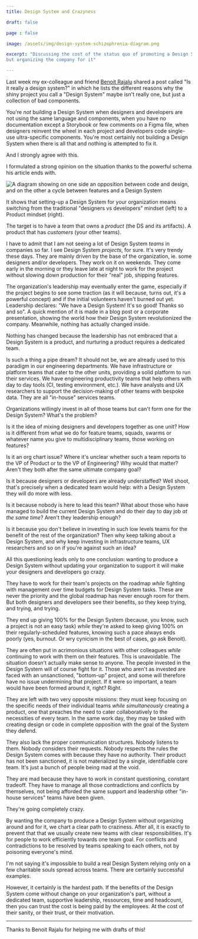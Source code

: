 ```yaml
---
title: Design System and Crazyness

draft: false

page : false

image: /assets/img/design-system-schizophrenia-diagram.png

excerpt: "Discussing the cost of the status quo of promoting a Design System but
but organizing the company for it"

---
```


Last week my ex-colleague and friend [Benoit Rajalu](https://www.benrajalu.net/)
shared a post called "Is it really a design system?" in which he lists the
different reasons why the shiny project you call a "Design System" maybe isn't
really one, but just a collection of bad components.

You're *not* building a Design System when designers and developers are not
using the same language and components, when you have no documentation except a
Storybook or few comments on a Figma file, when designers reinvent the wheel in
each project and developers code single-use ultra-specific components. You're
most certainly not building a Design System when there is all that and nothing
is attempted to fix it.

And I strongly agree with this.

I formulated a strong opinion on the situation thanks to the powerful schema his
article ends with.

![A diagram showing on one side an opposition between code and design, and on
the other a cycle between features and a Design
System](/assets/img/design-system-schizophrenia-diagram.png)

It shows that setting-up a Design System for your organization means switching
from the traditional "designers vs developers" mindset (left) to a Product
mindset (right).

The target is to have a *team* that owns a *product* (the DS and its artifacts).
A product that has *customers* (your other teams).

I have to admit that I am not seeing a lot of Design System *teams* in companies
so far. I see Design System *projects*, for sure. It's very trendy these days.
They are mainly driven by the base of the organization, ie. some designers
and/or developers. They work on it on weekends. They come early in the morning
or they leave late at night to work for the project without slowing down
production for their "real" job, shipping features.

The organization's leadership may eventually enter the game, especially if the
project begins to see some traction (as it will because, turns out, it's a
powerful concept) and if the initial volunteers haven't burned out yet.
Leadership declares: "We have a Design System! It's so good! Thanks so and so".
A quick mention of it is made in a blog post or a corporate presentation,
showing the world how their Design System revolutionized the company.
Meanwhile, nothing has actually changed inside.

Nothing has changed because the leadership has not embraced that a Design System
is a product, and nurturing a product requires a dedicated team.

Is such a thing a pipe dream? It should not be, we are already used to this
paradigm in our engineering departments. We have infrastructure or platform
teams that cater to the other units, providing a solid platform to run their
services. We have engineering productivity teams that help others with day to
day tools (CI, testing environment, etc.). We have analysts and UX researchers
to support the decision-making of other teams with bespoke data. They are all
"in-house" services teams.

Organizations willingly invest in all of those teams but can't form one for the
Design System? What's the problem?

Is it the idea of mixing designers and developers together as one unit? How is
it different from what we do for feature teams, squads, swarms or whatever name
you give to multidisciplinary teams, those working on features?

Is it an org chart issue? Where it's unclear whether such a team reports to the
VP of Product or to the VP of Engineering? Why would that matter? Aren't they
both after the same ultimate company goal?

Is it because designers or developers are already understaffed? Well shoot,
that's precisely when a dedicated team would help: with a Design System they
will do more with less.

Is it because nobody is here to lead this team? What about those who have
managed to build the current Design System and do their day to day job *at the
same time*? Aren't they leadership enough?

Is it because you don't believe in investing in such low levels teams for the
benefit of the rest of the organization? Then why keep talking about a Design
System, and why keep investing in infrastructure teams, UX researchers and so on
if you're against such an idea?

All this questioning leads only to one conclusion: wanting to produce a Design
System without updating your organization to support it will make your designers
and developers go crazy.

They have to work for their team's projects on the roadmap *while* fighting with
management over time budgets for Design System tasks. These are never the
priority and the global roadmap has never enough room for them. But both
designers and developers see their benefits, so they keep trying, and trying,
and trying.

They end up giving 100% for the Design System (because, you know, such a project
is not an easy task) *while* they're asked to keep giving 100% on their
regularly-scheduled features, knowing such a pace always ends poorly (yes,
burnout. Or wry cynicism in the best of cases, go ask Benoit). 

They are often put in acrimonious situations with other colleagues *while*
continuing to work with them on their features. This is unavoidable. The
situation doesn't actually make sense to anyone. The people invested in the
Design System will of course fight for it. Those who aren't as invested are
faced with an unsanctioned, "bottom-up" project, and some will therefore have no
issue undermining that project. If it were so important, a team would have been
formed around it, right? Right. 

They are left with two very opposite missions: they must keep focusing on the
specific needs of their individual teams *while simultaneously* creating a
product, one that preaches the need to cater collaboratively to the necessities
of every team. In the same work day, they may be tasked with creating design or
code in complete opposition with the goal of the System they defend.

They also lack the proper communication structures. Nobody listens to them.
Nobody considers their requests. Nobody respects the rules the Design System
comes with because they have no authority. Their product has not been
sanctioned, it is not materialized by a single, identifiable core team. It's
just a bunch of people being mad at the void.

They are mad because they have to work in constant questioning, constant
tradeoff. They have to manage all those contradictions and conflicts by
themselves, not being afforded the same support and leadership other "in-house
services" teams have been given.

They're going completely crazy.

By wanting the company to produce a Design System without organizing around and
for it, we chart a clear path to craziness. After all, it is exactly to prevent
that that we usually create new teams with clear responsibilities. It's for
people to work efficiently towards one team goal. For conflicts and
contradictions to be resolved by teams speaking to each others, not by poisoning
everyone's mind.

I'm not saying it's impossible to build a real Design System relying only on a
few charitable souls spread across teams. There are certainly successful
examples.

However, it certainly is the hardest path. If the benefits of the Design System
come without change on your organization's part, without a dedicated team,
supportive leadership, ressources, time and headcount, then you can trust the
cost is being paid by the employees. At the cost of their sanity, or their
trust, or their motivation.

---

Thanks to Benoit Rajalu for helping me with drafts of this!
